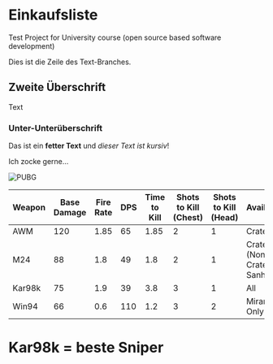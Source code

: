 # Einkaufsliste
Test Project for University course (open source based software development)

Dies ist die Zeile des Text-Branches.

## Zweite Überschrift
Text
### Unter-Unterüberschrift

Das ist ein **fetter Text** und *dieser Text ist kursiv*!


Ich zocke gerne...

![PUBG](https://static.altchar.com/live/media/images/950x633_ct/11351_PUBG_PS4_9dc49d9e35558d5ead48306dd074bd25.jpg)




| Weapon | Base Damage | Fire Rate | DPS  | Time to Kill | Shots to Kill (Chest) | Shots to Kill (Head) | Availability                     |
| ------ | ----------- | --------- | ---- | ------------ | --------------------- | -------------------- | -------------------------------- |
| AWM    | 120         | 1.85      | 65   | 1.85         | 2                     | 1                    | Crate Only                       |
| M24    | 88          | 1.8       | 49   | 1.8          | 2                     | 1                    | Crate Only (Non-Crate on Sanhok) |
| Kar98k | 75          | 1.9       | 39   | 3.8          | 3                     | 1                    | All                              |
| Win94  | 66          | 0.6       | 110  | 1.2          | 3                     | 2                    | Miramar Only                     |

# Kar98k = beste Sniper
